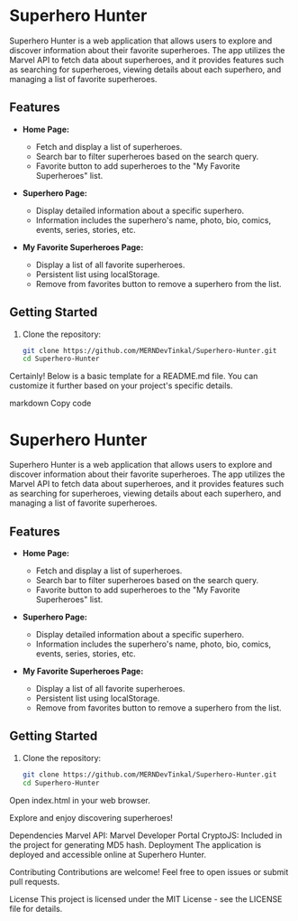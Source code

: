 # Superhero Hunter

Superhero Hunter is a web application that allows users to explore and discover information about their favorite superheroes. The app utilizes the Marvel API to fetch data about superheroes, and it provides features such as searching for superheroes, viewing details about each superhero, and managing a list of favorite superheroes.

## Features

- **Home Page:**
  - Fetch and display a list of superheroes.
  - Search bar to filter superheroes based on the search query.
  - Favorite button to add superheroes to the "My Favorite Superheroes" list.

- **Superhero Page:**
  - Display detailed information about a specific superhero.
  - Information includes the superhero's name, photo, bio, comics, events, series, stories, etc.

- **My Favorite Superheroes Page:**
  - Display a list of all favorite superheroes.
  - Persistent list using localStorage.
  - Remove from favorites button to remove a superhero from the list.

## Getting Started

1. Clone the repository:
   ```bash
   git clone https://github.com/MERNDevTinkal/Superhero-Hunter.git
   cd Superhero-Hunter

Certainly! Below is a basic template for a README.md file. You can customize it further based on your project's specific details.

markdown
Copy code
# Superhero Hunter

Superhero Hunter is a web application that allows users to explore and discover information about their favorite superheroes. The app utilizes the Marvel API to fetch data about superheroes, and it provides features such as searching for superheroes, viewing details about each superhero, and managing a list of favorite superheroes.

## Features

- **Home Page:**
  - Fetch and display a list of superheroes.
  - Search bar to filter superheroes based on the search query.
  - Favorite button to add superheroes to the "My Favorite Superheroes" list.

- **Superhero Page:**
  - Display detailed information about a specific superhero.
  - Information includes the superhero's name, photo, bio, comics, events, series, stories, etc.

- **My Favorite Superheroes Page:**
  - Display a list of all favorite superheroes.
  - Persistent list using localStorage.
  - Remove from favorites button to remove a superhero from the list.

## Getting Started

1. Clone the repository:
   ```bash
   git clone https://github.com/MERNDevTinkal/Superhero-Hunter.git
   cd Superhero-Hunter
Open index.html in your web browser.

Explore and enjoy discovering superheroes!

Dependencies
Marvel API: Marvel Developer Portal
CryptoJS: Included in the project for generating MD5 hash.
Deployment
The application is deployed and accessible online at Superhero Hunter.

Contributing
Contributions are welcome! Feel free to open issues or submit pull requests.

License
This project is licensed under the MIT License - see the LICENSE file for details.


